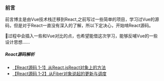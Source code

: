 ### 前言
前言博主是由Vue技术栈迁移到React,之前写过一些简单的项目，学习过Vue的源码，但是对于React一直没有深入的了解，所以下定决心，开始啃React源码。

过程中会插入一些和Vue对比的点，也希望能借这次学习，能够反哺Vue的一些设计思想......    


##### React源码解析
* [【React源码 1-1】从React.jsReact对象上的方法](/source_ch1.md)   
* [【React源码 1-2】从Fiber对象说起的更新与调度](/source_ch2.md)    
